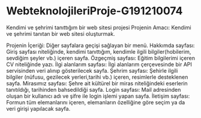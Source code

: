 # WebteknolojileriProje-G191210074
Kendimi ve şehrimi tanıttığım bir web sitesi projesi
Projenin Amacı:
Kendimi ve şehrimi tanıtan bir web sitesi oluşturmak.

Projenin İçeriği:
Diğer sayfalara geçişi sağlayan bir menü.
Hakkımda sayfası: Giriş sayfası niteliğinde, kendimi tanıttığım, kendimle ilgili bilgiler(hobilerim, sevdiğim şeyler vb.) içeren sayfa.
Özgeçmiş sayfası: Eğitim bilgilerimi içeren CV niteliğinde yazı.
İlgi alanlarım sayfası: İlgi alanlarım çerçevesinde bir API servisinden veri alınıp gösterilecek sayfa.
Şehrim sayfası: Şehirle ilgili bilgiler (nüfusu, gezilecek yerleri,tarihi vb.) içeren, resimlerle desteklenen sayfa.
Mirasımız sayfası: Şehre ait kültürel bir miras niteliğindeki eserlerin tanıtıldığı, tarihinden bahsedildiği sayfa.
Login sayfası: Mail adresinden oluşan bir kullanıcı adı ve şifre ile login işlemi yapan sayfa.
İletişim sayfası: Formun tüm elemanlarını içeren, elemanların özelliğine göre seçim ya da veri girişi yapılacak sayfa.
